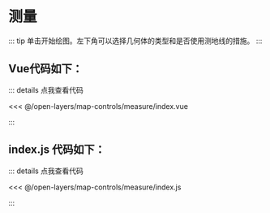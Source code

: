 <script setup>
import Map from './index.vue'
</script>
# 测量

::: tip
单击开始绘图。左下角可以选择几何体的类型和是否使用测地线的措施。
:::

<Map />


## Vue代码如下：

::: details 点我查看代码

<<< @/open-layers/map-controls/measure/index.vue

:::

## index.js 代码如下：

::: details 点我查看代码

<<< @/open-layers/map-controls/measure/index.js

:::

